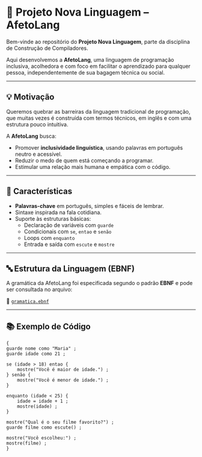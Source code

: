 # 🌱 Projeto Nova Linguagem – AfetoLang

Bem-vinde ao repositório do **Projeto Nova Linguagem**, parte da disciplina de Construção de Compiladores.

Aqui desenvolvemos a **AfetoLang**, uma linguagem de programação inclusiva, acolhedora e com foco em facilitar o aprendizado para qualquer pessoa, independentemente de sua bagagem técnica ou social.

---

## 💡 Motivação

Queremos quebrar as barreiras da linguagem tradicional de programação, que muitas vezes é construída com termos técnicos, em inglês e com uma estrutura pouco intuitiva.

A **AfetoLang** busca:

- Promover **inclusividade linguística**, usando palavras em português neutro e acessível.
- Reduzir o medo de quem está começando a programar.
- Estimular uma relação mais humana e empática com o código.

---

## 🧠 Características

- **Palavras-chave** em português, simples e fáceis de lembrar.
- Sintaxe inspirada na fala cotidiana.
- Suporte às estruturas básicas:
  - Declaração de variáveis com `guarde`
  - Condicionais com `se`, `entao` e `senão`
  - Loops com `enquanto`
  - Entrada e saída com `escute` e `mostre`

---

## 🔤 Estrutura da Linguagem (EBNF)

A gramática da AfetoLang foi especificada segundo o padrão **EBNF** e pode ser consultada no arquivo:

📄 [`gramatica.ebnf`](./gramatica.ebnf)

---

## 📚 Exemplo de Código

```afeto
{
guarde nome como "Maria" ;
guarde idade como 21 ;

se (idade > 18) entao {
    mostre("Você é maior de idade.") ;
} senão {
    mostre("Você é menor de idade.") ;
}

enquanto (idade < 25) {
    idade = idade + 1 ;
    mostre(idade) ;
}

mostre("Qual é o seu filme favorito?") ;
guarde filme como escute() ;

mostre("Você escolheu:") ;
mostre(filme) ;
}
